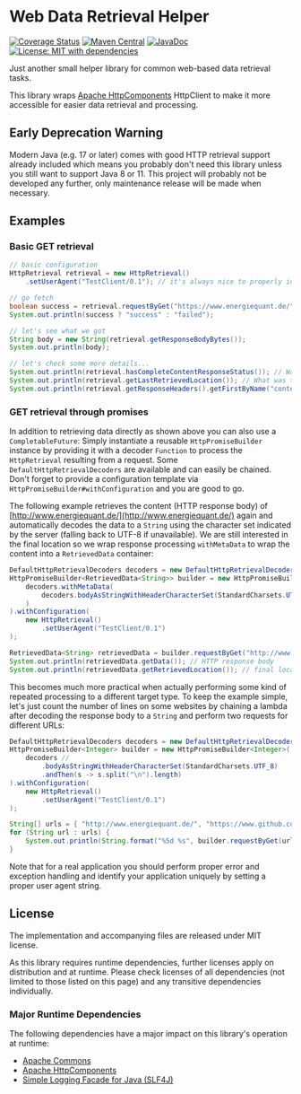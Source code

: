 # Web Data Retrieval Helper

[![Coverage Status](https://coveralls.io/repos/github/dneuge/web-data-retrieval/badge.svg?branch=master)](https://coveralls.io/github/dneuge/web-data-retrieval?branch=master)
[![Maven Central](https://img.shields.io/maven-central/v/de.energiequant.common/webdataretrieval.svg?label=Maven%20Central)](https://central.sonatype.com/artifact/de.energiequant.common/webdataretrieval)
[![JavaDoc](https://javadoc.io/badge2/de.energiequant.common/webdataretrieval/javadoc.svg)](https://javadoc.io/doc/de.energiequant.common/webdataretrieval)
[![License: MIT with dependencies](https://img.shields.io/badge/license-MIT%20w%2F%20deps-blue.svg)](LICENSE.md)

Just another small helper library for common web-based data retrieval tasks.

This library wraps [Apache HttpComponents](http://hc.apache.org/) HttpClient to make it more accessible for easier data retrieval and processing.

## Early Deprecation Warning

Modern Java (e.g. 17 or later) comes with good HTTP retrieval support already included which means you probably
don't need this library unless you still want to support Java 8 or 11. This project will probably not be
developed any further, only maintenance release will be made when necessary.

## Examples

### Basic GET retrieval

```java
// basic configuration
HttpRetrieval retrieval = new HttpRetrieval()
    .setUserAgent("TestClient/0.1"); // it's always nice to properly identify your program

// go fetch
boolean success = retrieval.requestByGet("https://www.energiequant.de/");
System.out.println(success ? "success" : "failed");

// let's see what we got
String body = new String(retrieval.getResponseBodyBytes());
System.out.println(body);

// let's check some more details...
System.out.println(retrieval.hasCompleteContentResponseStatus()); // Was the content transferred completely?
System.out.println(retrieval.getLastRetrievedLocation()); // What was the URL after following redirects?
System.out.println(retrieval.getResponseHeaders().getFirstByName("content-type")); // inspect content-type HTTP response header
```

### GET retrieval through promises

In addition to retrieving data directly as shown above you can also use a `CompletableFuture`: Simply instantiate a reusable `HttpPromiseBuilder` instance by providing it with a decoder `Function` to process the `HttpRetrieval` resulting from a request. Some `DefaultHttpRetrievalDecoders` are available and can easily be chained. Don't forget to provide a configuration template via `HttpPromiseBuilder#withConfiguration` and you are good to go.

The following example retrieves the content (HTTP response body) of [http://www.energiequant.de/](http://www.energiequant.de/) again and automatically decodes the data to a `String` using the character set indicated by the server (falling back to UTF-8 if unavailable). We are still interested in the final location so we wrap response processing `withMetaData` to wrap the content into a `RetrievedData` container:

```java
DefaultHttpRetrievalDecoders decoders = new DefaultHttpRetrievalDecoders();
HttpPromiseBuilder<RetrievedData<String>> builder = new HttpPromiseBuilder<RetrievedData<String>>(
    decoders.withMetaData(
        decoders.bodyAsStringWithHeaderCharacterSet(StandardCharsets.UTF_8)
    )
).withConfiguration(
    new HttpRetrieval()
        .setUserAgent("TestClient/0.1")
);

RetrievedData<String> retrievedData = builder.requestByGet("http://www.energiequant.de/").get();
System.out.println(retrievedData.getData()); // HTTP response body
System.out.println(retrievedData.getRetrievedLocation()); // final location after following all redirects
```

This becomes much more practical when actually performing some kind of repeated processing to a different target type. To keep the example simple, let's just count the number of lines on some websites by chaining a lambda after decoding the response body to a `String` and perform two requests for different URLs:

```java
DefaultHttpRetrievalDecoders decoders = new DefaultHttpRetrievalDecoders();
HttpPromiseBuilder<Integer> builder = new HttpPromiseBuilder<Integer>(
    decoders //
        .bodyAsStringWithHeaderCharacterSet(StandardCharsets.UTF_8)
        .andThen(s -> s.split("\n").length)
).withConfiguration(
    new HttpRetrieval()
        .setUserAgent("TestClient/0.1")
);

String[] urls = { "http://www.energiequant.de/", "https://www.github.com/" };
for (String url : urls) {
    System.out.println(String.format("%5d %s", builder.requestByGet(url).get(), url));
}
```

Note that for a real application you should perform proper error and exception handling and identify your application uniquely by setting a proper user agent string.


## License

The implementation and accompanying files are released under MIT license.

As this library requires runtime dependencies, further licenses apply on distribution and at runtime. Please check licenses of all dependencies (not limited to those listed on this page) and any transitive dependencies individually.

### Major Runtime Dependencies

The following dependencies have a major impact on this library's operation at runtime:

 * [Apache Commons](https://commons.apache.org/)
 * [Apache HttpComponents](https://hc.apache.org/)
 * [Simple Logging Facade for Java (SLF4J)](https://www.slf4j.org/)
